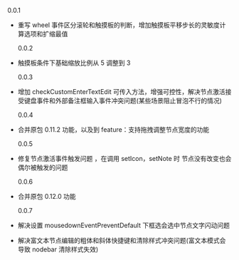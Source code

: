 0.0.1

- 重写 wheel 事件区分滚轮和触摸板的判断，增加触摸板平移步长的灵敏度计算选项和扩缩最值

  0.0.2

- 触摸板条件下基础缩放比例从 5 调整到 3

  0.0.3

- 增加 checkCustomEnterTextEdit 可传入方法，增强可控性，解决节点激活接受键盘事件和外部备注框输入事件冲突问题(某些场景阻止冒泡不行的情况)

  0.0.4

- 合并原包 0.11.2 功能，以及到 feature：支持拖拽调整节点宽度的功能

  0.0.5

- 修复节点激活事件触发问题 ，在调用 setIcon，setNote 时 节点没有改变也会偶尔被触发的问题

  0.0.6

- 合并原包 0.12.0 功能

  0.0.7

- 解决设置 mousedownEventPreventDefault 下框选会选中节点文字闪动问题
- 解决富文本节点编辑的粗体和斜体快捷键和清除样式冲突问题(富文本模式会导致 nodebar 清除样式失效)
